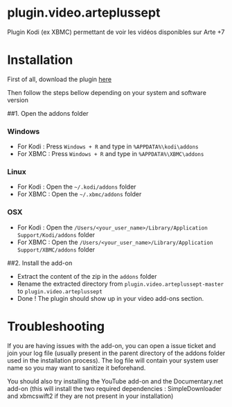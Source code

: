 # plugin.video.arteplussept

Plugin Kodi (ex XBMC) permettant de voir les vidéos disponibles sur Arte +7

# Installation

First of all, download the plugin [here](https://github.com/known-as-bmf/plugin.video.arteplussept/archive/master.zip)

Then follow the steps bellow depending on your system and software version

##1. Open the addons folder

### Windows

* For Kodi : Press `Windows + R` and type in `%APPDATA%\kodi\addons`
* For XBMC : Press `Windows + R` and type in `%APPDATA%\XBMC\addons`

### Linux

* For Kodi : Open the `~/.kodi/addons` folder
* For XBMC : Open the `~/.xbmc/addons` folder

### OSX

* For Kodi : Open the `/Users/<your_user_name>/Library/Application Support/Kodi/addons` folder
* For XBMC : Open the `/Users/<your_user_name>/Library/Application Support/XBMC/addons` folder

##2. Install the add-on

* Extract the content of the zip in the `addons` folder
* Rename the extracted directory from `plugin.video.arteplussept-master` to `plugin.video.arteplussept`
* Done ! The plugin should show up in your video add-ons section.

# Troubleshooting

If you are having issues with the add-on, you can open a issue ticket and join your log file (usually present in the parent directory of the addons folder used in the installation process). The log file will contain your system user name so you may want to sanitize it beforehand.

You should also try installing the YouTube add-on and the Documentary.net add-on (this will install the two required dependencies : SimpleDownloader and xbmcswift2 if they are not present in your installation)

